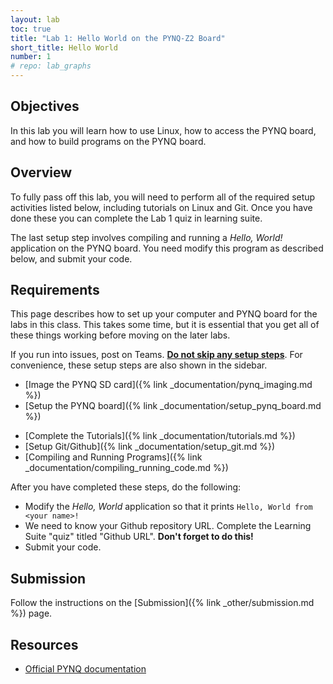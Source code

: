 ```yaml
---
layout: lab
toc: true
title: "Lab 1: Hello World on the PYNQ-Z2 Board"
short_title: Hello World
number: 1
# repo: lab_graphs
---
```


## Objectives
In this lab you will learn how to use Linux, how to access the PYNQ board, and how to build programs on the PYNQ board.

## Overview 
To fully pass off this lab, you will need to perform all of the required setup activities listed below, including tutorials on Linux and Git.  Once you have done these you can complete the Lab 1 quiz in learning suite.

The last setup step involves compiling and running a *Hello, World!* application on the PYNQ board.  You need modify this program as described below, and submit your code.




## Requirements 

This page describes how to set up your computer and PYNQ board for the labs in this class.  This takes some time, but it is essential that you get all of these things working before moving on the later labs.  

If you run into issues, post on Teams.  <ins>**Do not skip any setup steps**</ins>.  For convenience, these setup steps are also shown in the sidebar.

  * [Image the PYNQ SD card]({% link _documentation/pynq_imaging.md %})
  * [Setup the PYNQ board]({% link _documentation/setup_pynq_board.md %})
  - [Complete the Tutorials]({% link _documentation/tutorials.md %})  
  - [Setup Git/Github]({% link _documentation/setup_git.md %})  
  - [Compiling and Running Programs]({% link _documentation/compiling_running_code.md %})  


After you have completed these steps, do the following:

  - Modify the *Hello, World* application so that it prints `Hello, World from <your name>!`
  - We need to know your Github repository URL.  Complete the Learning Suite "quiz" titled "Github URL".  **Don't forget to do this!**
  - Submit your code.


##  Submission

Follow the instructions on the [Submission]({% link _other/submission.md %}) page.

## Resources
  * [Official PYNQ documentation](http://pynq.readthedocs.io/en/latest/getting_started.html)

<!-- 
## Study Questions
These study questions are provided as a guide but are not a complete test of your knowledge. You are responsible for completely learning the tutorial on your own. If there is something in the tutorial that you do not initially understand, search out the internet to try and understand it. Only ask the TAs as a last resort.

  - How are files organized?
  - How do you list the contents of a directory?
  - How do you 'move' to another directory?
  - How do you print out the name of your current directory?
  - What is the difference between a relative and absolute path?
  - What is tab completion?
  - How does Linux treat file extensions differently than Windows or MacOS?
  - Is Linux case sensitive?
  - How do we list all of the hidden files in a directory?
  - How can you find out everything about a Linux command?
  - How do you make a new directory?
  - How do you delete a directory? Note that Linux can be unforgiving when deleting files. Almost nothing in Linux is 'undoable'.
  - What command do you use to find out more about a file?
  - How do we make a copy of a file? How do we make a copy of a directory?
  - How do we move a file or directory?
  - How do we rename a file or directory?
  - Learn how to use a command line text editor. You may demonstrate the use of either to the TAs. You must know how to use the editor sufficient to create and edit files.
  - Understand how to use wildcards in Linux commands.
  - Understand file permissions and how to view and modify them.
  - Understand how to use all of filters described in the tutorial (you don't need to worry about awk/diff/sed for now).
  - Understand grep/egrep and basic regular expressions. You should be able to understand how small modifications to the tutorial examples will change the output. You can use the section directly under the Regular Expression Overview as a cheat-sheet during pass off.
  - Understand the three basic streams associated with each process and understand how to pipe the output from one stream to another.
  - Know how to list and kill currently running processes.
  - Also be familiar with basic Git commands.
   -->